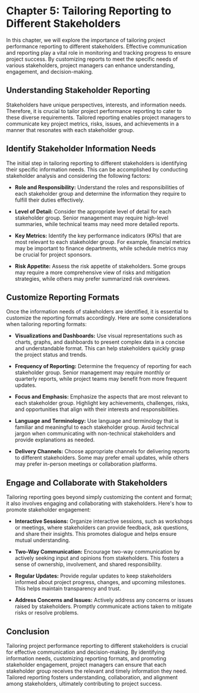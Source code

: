 Chapter 5: Tailoring Reporting to Different Stakeholders
========================================================

In this chapter, we will explore the importance of tailoring project performance reporting to different stakeholders. Effective communication and reporting play a vital role in monitoring and tracking progress to ensure project success. By customizing reports to meet the specific needs of various stakeholders, project managers can enhance understanding, engagement, and decision-making.

**Understanding Stakeholder Reporting**
---------------------------------------

Stakeholders have unique perspectives, interests, and information needs. Therefore, it is crucial to tailor project performance reporting to cater to these diverse requirements. Tailored reporting enables project managers to communicate key project metrics, risks, issues, and achievements in a manner that resonates with each stakeholder group.

**Identify Stakeholder Information Needs**
------------------------------------------

The initial step in tailoring reporting to different stakeholders is identifying their specific information needs. This can be accomplished by conducting stakeholder analysis and considering the following factors:

* **Role and Responsibility:** Understand the roles and responsibilities of each stakeholder group and determine the information they require to fulfill their duties effectively.

* **Level of Detail:** Consider the appropriate level of detail for each stakeholder group. Senior management may require high-level summaries, while technical teams may need more detailed reports.

* **Key Metrics:** Identify the key performance indicators (KPIs) that are most relevant to each stakeholder group. For example, financial metrics may be important to finance departments, while schedule metrics may be crucial for project sponsors.

* **Risk Appetite:** Assess the risk appetite of stakeholders. Some groups may require a more comprehensive view of risks and mitigation strategies, while others may prefer summarized risk overviews.

**Customize Reporting Formats**
-------------------------------

Once the information needs of stakeholders are identified, it is essential to customize the reporting formats accordingly. Here are some considerations when tailoring reporting formats:

* **Visualizations and Dashboards:** Use visual representations such as charts, graphs, and dashboards to present complex data in a concise and understandable format. This can help stakeholders quickly grasp the project status and trends.

* **Frequency of Reporting:** Determine the frequency of reporting for each stakeholder group. Senior management may require monthly or quarterly reports, while project teams may benefit from more frequent updates.

* **Focus and Emphasis:** Emphasize the aspects that are most relevant to each stakeholder group. Highlight key achievements, challenges, risks, and opportunities that align with their interests and responsibilities.

* **Language and Terminology:** Use language and terminology that is familiar and meaningful to each stakeholder group. Avoid technical jargon when communicating with non-technical stakeholders and provide explanations as needed.

* **Delivery Channels:** Choose appropriate channels for delivering reports to different stakeholders. Some may prefer email updates, while others may prefer in-person meetings or collaboration platforms.

**Engage and Collaborate with Stakeholders**
--------------------------------------------

Tailoring reporting goes beyond simply customizing the content and format; it also involves engaging and collaborating with stakeholders. Here's how to promote stakeholder engagement:

* **Interactive Sessions:** Organize interactive sessions, such as workshops or meetings, where stakeholders can provide feedback, ask questions, and share their insights. This promotes dialogue and helps ensure mutual understanding.

* **Two-Way Communication:** Encourage two-way communication by actively seeking input and opinions from stakeholders. This fosters a sense of ownership, involvement, and shared responsibility.

* **Regular Updates:** Provide regular updates to keep stakeholders informed about project progress, changes, and upcoming milestones. This helps maintain transparency and trust.

* **Address Concerns and Issues:** Actively address any concerns or issues raised by stakeholders. Promptly communicate actions taken to mitigate risks or resolve problems.

**Conclusion**
--------------

Tailoring project performance reporting to different stakeholders is crucial for effective communication and decision-making. By identifying information needs, customizing reporting formats, and promoting stakeholder engagement, project managers can ensure that each stakeholder group receives the relevant and timely information they need. Tailored reporting fosters understanding, collaboration, and alignment among stakeholders, ultimately contributing to project success.
